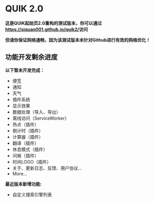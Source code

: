 # QUIK 2.0

__这是QUIK起始页2.0重构的测试版本，你可以通过<https://siquan001.github.io/quik2/>访问__

__但请你保证网络通畅，因为该测试版本未针对Github进行有效的网络优化！__

## 功能开发剩余进度
__以下暂未开发完成：__
- 便签
- 通知
- 天气
- 插件系统
- 显示效果
- 数据处理（导入、导出）
- 离线访问（ServiceWorker）
- 热点（插件）
- 倒计时（插件）
- 计算器（插件）
- 翻译（插件）
- 休息模式（插件）
- 问候（插件）
- 时间LOGO（插件）
- 关于、更新日志、反馈、用户协议...
- More...

__最近版本新增功能:__
- 自定义搜索引擎列表